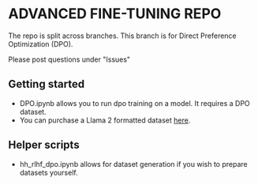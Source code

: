 # ADVANCED FINE-TUNING REPO

The repo is split across branches. This branch is for Direct Preference Optimization (DPO).

Please post questions under "Issues"

## Getting started

- DPO.ipynb allows you to run dpo training on a model. It requires a DPO dataset.
- You can purchase a Llama 2 formatted dataset [here](https://huggingface.co/datasets/Trelis/hh-rlhf-dpo).

## Helper scripts

- hh_rlhf_dpo.ipynb allows for dataset generation if you wish to prepare datasets yourself.
